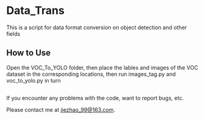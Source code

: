 # Data_Trans
This is a script for data format conversion on object detection and other fields

## How to Use
Open the VOC_To_YOLO folder, then place the lables and images of the VOC dataset in the corresponding locations, then run images_tag.py and voc_to_yolo.py in turn

##
If you encounter any problems with the code, want to report bugs, etc.

Please contact me at jiezhao_99@163.com.
